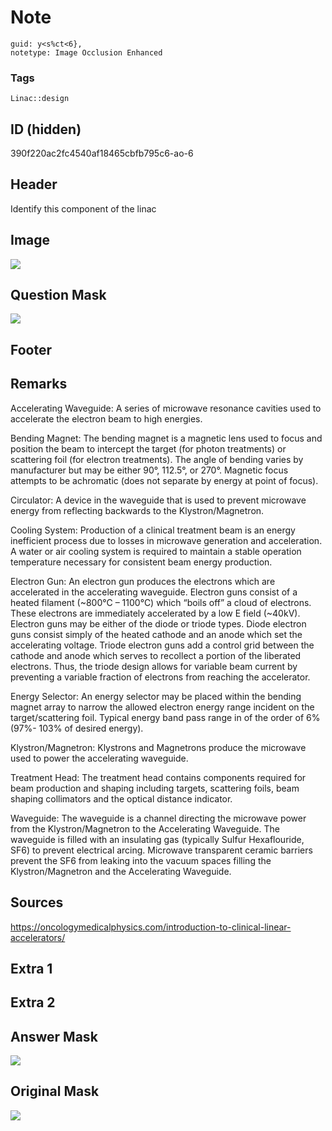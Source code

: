 # Note
```
guid: y<s%ct<6},
notetype: Image Occlusion Enhanced
```

### Tags
```
Linac::design
```

## ID (hidden)
390f220ac2fc4540af18465cbfb795c6-ao-6

## Header
Identify this component of the linac

## Image
<img src="tmpykb_t3z5.png" />

## Question Mask
<img src="390f220ac2fc4540af18465cbfb795c6-ao-6-Q.svg" />

## Footer


## Remarks
Accelerating Waveguide: A series of microwave resonance cavities used to accelerate the electron beam to high energies.

Bending Magnet: The bending magnet  is a magnetic lens used to focus and position the beam to intercept the target (for photon treatments) or scattering foil (for electron treatments). The angle of bending varies by manufacturer but may be either 90°, 112.5°, or 270°. Magnetic focus attempts to be achromatic (does not separate by energy at point of focus).

Circulator: A device in the waveguide that is used to prevent microwave energy from reflecting backwards to the Klystron/Magnetron.

Cooling System: Production of a clinical treatment beam is an energy inefficient process due to losses in microwave generation and acceleration. A water or air cooling system is required to maintain a stable operation temperature necessary for consistent beam energy production.

Electron Gun: An electron gun produces the electrons which are accelerated in the accelerating waveguide. Electron guns consist of a heated filament (~800°C – 1100°C) which “boils off” a cloud of electrons. These electrons are immediately accelerated by a low E field (~40kV).​ Electron guns may be either of the diode or triode types. Diode electron guns consist simply of the heated cathode and an anode which set the accelerating voltage. Triode electron guns add a control grid between the cathode and anode which serves to recollect a portion of the liberated electrons. Thus, the triode design allows for variable beam current by preventing a variable fraction of electrons from reaching the accelerator.

Energy Selector: An energy selector may be placed within the bending magnet array to narrow the allowed electron energy range incident on the target/scattering foil. Typical energy band pass range in of the order of 6% (97%- 103% of desired energy).

Klystron/Magnetron: Klystrons and Magnetrons produce the microwave used to power the accelerating waveguide.

Treatment Head: The treatment head contains components required for beam production and shaping including targets, scattering foils, beam shaping collimators and the optical distance indicator.

Waveguide: The waveguide is a channel directing the microwave power from the Klystron/Magnetron to the Accelerating Waveguide. The waveguide is filled with an insulating gas (typically Sulfur Hexaflouride, SF6) to prevent electrical arcing. Microwave transparent ceramic barriers prevent the SF6 from leaking into the vacuum spaces filling the Klystron/Magnetron and the Accelerating Waveguide.

## Sources
https://oncologymedicalphysics.com/introduction-to-clinical-linear-accelerators/

## Extra 1


## Extra 2


## Answer Mask
<img src="390f220ac2fc4540af18465cbfb795c6-ao-6-A.svg">

## Original Mask
<img src="390f220ac2fc4540af18465cbfb795c6-ao-O.svg" />
